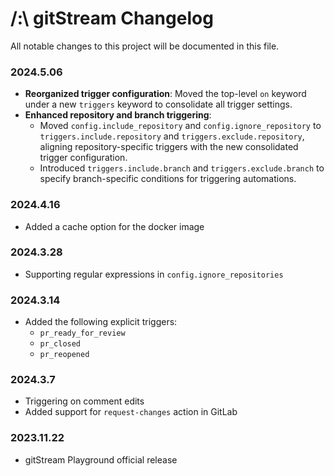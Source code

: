 # /:\\ gitStream Changelog
All notable changes to this project will be documented in this file.

### 2024.5.06

- **Reorganized trigger configuration**: Moved the top-level `on` keyword under a new `triggers` keyword to consolidate all trigger settings.
- **Enhanced repository and branch triggering**:
    - Moved `config.include_repository` and `config.ignore_repository` to `triggers.include.repository` and `triggers.exclude.repository`, aligning repository-specific triggers with the new consolidated trigger configuration.
    - Introduced `triggers.include.branch` and `triggers.exclude.branch` to specify branch-specific conditions for triggering automations. 
### 2024.4.16
- Added a cache option for the docker image

### 2024.3.28
- Supporting regular expressions in `config.ignore_repositories`
### 2024.3.14
- Added the following explicit triggers:
	- `pr_ready_for_review`
	- `pr_closed`
	- `pr_reopened`

### 2024.3.7
- Triggering on comment edits
- Added support for `request-changes` action in GitLab
### 2023.11.22
- gitStream Playground official release

